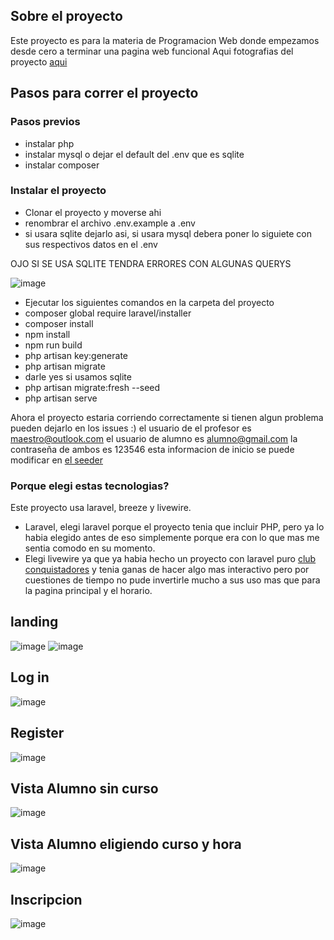 ## Sobre el proyecto
Este proyecto es para la materia de Programacion Web donde empezamos desde cero a terminar una pagina web funcional
Aqui fotografias del proyecto [aqui](#landing) 

## Pasos para correr el proyecto
### Pasos previos
- instalar php
- instalar mysql o dejar el default del .env que es sqlite
- instalar composer
### Instalar el proyecto
- Clonar el proyecto y moverse ahi
- renombrar el archivo .env.example a .env
- si usara sqlite dejarlo asi, si usara mysql debera poner lo siguiete con sus respectivos datos en el .env

OJO SI SE USA SQLITE TENDRA ERRORES CON ALGUNAS QUERYS

![image](https://github.com/user-attachments/assets/6f31795d-08ad-4ca8-9223-e2e9e3e0838a)
- Ejecutar los siguientes comandos en la carpeta del proyecto
- composer global require laravel/installer
- composer install
- npm install
- npm run build
- php artisan key:generate
- php artisan migrate
- darle yes si usamos sqlite
- php artisan migrate:fresh --seed
- php artisan serve

Ahora el proyecto estaria corriendo correctamente si tienen algun problema pueden dejarlo en los issues :)
el usuario de el profesor es maestro@outlook.com
el usuario de alumno es alumno@gmail.com
la contraseña de ambos es 123546
esta informacion de inicio se puede modificar en [el seeder](https://github.com/joseocio192/autoescuela/blob/master/database/seeders/UserSeeder.php)

### Porque elegi estas tecnologias?
Este proyecto usa laravel, breeze y livewire.
- Laravel, elegi laravel porque el proyecto tenia que incluir PHP, pero ya lo habia elegido antes de eso simplemente porque era con lo que mas me sentia comodo en su momento.
- Elegi livewire ya que ya habia hecho un proyecto con laravel puro [club conquistadores](https://github.com/joseocio192/Club-Conquistadores/) y tenia ganas de hacer algo mas interactivo pero por cuestiones de tiempo no pude invertirle mucho a sus uso mas que para la pagina principal y el horario.


## landing
![image](https://github.com/user-attachments/assets/672ff9a1-bc0d-43c5-81f7-d217d4ace9d7)
![image](https://github.com/user-attachments/assets/28958595-502a-48da-9e6e-5659383207ac)
## Log in
![image](https://github.com/user-attachments/assets/5b36c5fd-522e-4540-9787-397feb96ec32)
## Register
![image](https://github.com/user-attachments/assets/824c68da-2332-48ab-af1a-e7c23411ed2a)
## Vista Alumno sin curso
![image](https://github.com/user-attachments/assets/41d98591-050d-4fd0-bab4-68df1658a9e6)
## Vista Alumno eligiendo curso y hora
![image](https://github.com/user-attachments/assets/340567be-71b0-48ad-aa1c-d5f25c8360b9)
## Inscripcion 
![image](https://github.com/user-attachments/assets/41aa20e4-a9e9-4dda-9d39-d9d6392dbf9e)
